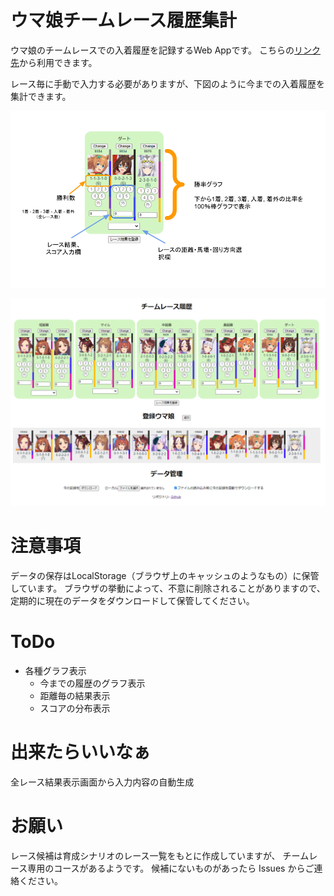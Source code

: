 # ウマ娘チームレース履歴集計

ウマ娘のチームレースでの入着履歴を記録するWeb Appです。
こちらの[リンク先](https://ixsiid.github.io/TeamHistory)から利用できます。

レース毎に手動で入力する必要がありますが、下図のように今までの入着履歴を集計できます。

![結果表示](./image/view.png)

![全体画面](./image/page.png)

# 注意事項
データの保存はLocalStorage（ブラウザ上のキャッシュのようなもの）に保管しています。
ブラウザの挙動によって、不意に削除されることがありますので、定期的に現在のデータをダウンロードして保管してください。

# ToDo
- 各種グラフ表示
  - 今までの履歴のグラフ表示
  - 距離毎の結果表示
  - スコアの分布表示

# 出来たらいいなぁ
全レース結果表示画面から入力内容の自動生成

# お願い
レース候補は育成シナリオのレース一覧をもとに作成していますが、
チームレース専用のコースがあるようです。
候補にないものがあったら Issues からご連絡ください。
